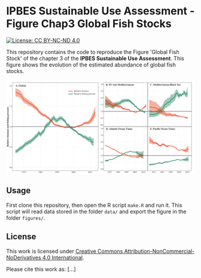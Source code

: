 # IPBES Sustainable Use Assessment - Figure Chap3 Global Fish Stocks

[![License: CC BY-NC-ND 4.0](https://img.shields.io/badge/License-CC%20BY-NC-ND%204.0-lightgreen.svg)](https://creativecommons.org/licenses/by-nc-nd/2.0/)

This repository contains the code to reproduce the Figure 'Global Fish Stock' of 
the chapter 3 of the **IPBES Sustainable Use Assessment**. This figure shows the 
evolution of the estimated abundance of global fish stocks.

![](figures/ipbes-su-chap3-fish_stock.png)


## Usage

First clone this repository, then open the R script `make.R` and run it.
This script will read data stored in the folder `data/` and export the figure
in the folder `figures/`.


## License

This work is licensed under 
[Creative Commons Attribution-NonCommercial-NoDerivatives 4.0 International](https://creativecommons.org/licenses/by-nc-nd/2.0/).

Please cite this work as: [...]

